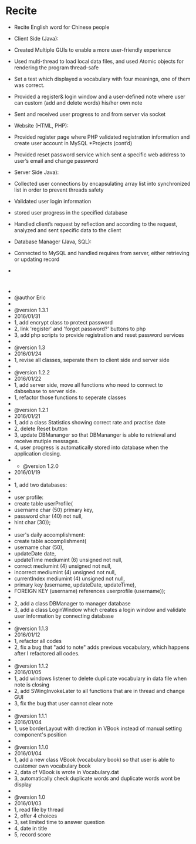 # Recite

* Recite English word for Chinese people
* Client Side (Java):
* Created Multiple GUIs to enable a more user-friendly experience
* Used multi-thread to load local data files, and used Atomic objects for rendering the program
  thread-safe
* Set a test which displayed a vocabulary with four meanings, one of them was correct.
* Provided a register& login window and a user-defined note where user can custom (add and delete words) 
  his/her own note
* Sent and received user progress to and from server via socket
* Website (HTML, PHP):
* Provided register page where PHP validated registration information and create user account in MySQL
*Projects (cont’d)   
* Provided reset password service which sent a specific web address to user’s email and change password
* Server Side Java):        
* Collected user connections by encapsulating array list into synchronized list in order to prevent 
                               threads safety
* Validated user login information
* stored user progress in the specified database
* Handled client’s request by reflection and according to the request, analyzed and sent specific data to the client
* Database Manager (Java, SQL): 
* Connected to MySQL and handled requires from server, either retrieving or updating record

*

#

 * 
 * @author Eric
 * 
 *  @version 1.3.1
 *  2016/01/31
 *  1, add encrypt class to protect password
 *  2, link 'register' and 'forget password?' buttons to php
 *  3, add php scripts to provide registration and reset password services
 *  
 *  @version 1.3
 *  2016/01/24
 *  1, revise all classes, seperate them to client side and server side
 *   
 *  @version 1.2.2
 *  2016/01/22
 *  1, add server side, move all functions who need to connect to dabsebase to server side. 
 *  1, refactor those functions to seperate classes
 *  
 * @version 1.2.1
 * 2016/01/21
 * 1, add a class Statistics showing correct rate and practise date
 * 2, delete Reset button
 * 3, update DBMananger so that DBMananger is able to retrieval and receive mutiple messages.
 * 4, user progress is automatically stored into database when the application closing.
 *  * @version 1.2.0
 * 2016/01/19
 * 
 * 1, add two databases:
 * 
 * user profile:
 * create table userProfile( 
 * username char (50) primary key, 
 * password char (40) not null, 
 * hint char (30));
 * 
 * user's daily accomplishment: 
 * create table accomplishment( 
 * username char (50), 
 * updateDate date, 
 * updateTime mediumint (6) unsigned not null,
 * correct mediumint (4) unsigned not null, 
 * incorrect mediumint (4) unsigned not null, 
 * currentIndex mediumint (4) unsigned not null,
 * primary key (username, updateDate, updateTime),  
 * FOREIGN KEY (username) references userprofile (username));
 * 
 * 2, add a class DBManager to manager database
 * 3, add a class LoginWindow which creates a login window and validate user information by connecting database
 *
 * @version 1.1.3
 * 2016/01/12
 * 1, refactor all codes
 * 2, fix a bug that "add to note" adds previous vocabulary, which happens after I refactored all codes.
 * 
 * @version 1.1.2
 * 2016/01/05
 * 1, add windows listener to delete duplicate vocabulary in data file when note is closing
 * 2, add SWingInvokeLater to all functions that are in thread and change GUI
 * 3, fix the bug that user cannot clear note
  * 
 * @version 1.1.1
 * 2016/01/04
 * 1, use borderLayout with direction in VBook instead of manual setting component's position
  * 
 * @version 1.1.0
 * 2016/01/04
 * 1, add a new class VBook (vocabulary book) so that user is able to customer own vocabulary book
 * 2, data of VBook is wrote in Vocabulary.dat
 * 3, automatically check duplicate words and duplicate words wont be display
 *  
 * @version 1.0 
 * 2016/01/03
 * 1, read file by thread
 * 2, offer 4 choices
 * 3, set limited time to answer question
 * 4, date in title
 * 5, record score

